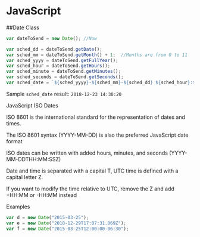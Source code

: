 <!-- TITLE: Date and time -->

# JavaScript

##Date Class


```javascript
var dateToSend = new Date(); //Now

var sched_dd = dateToSend.getDate();
var sched_mm = dateToSend.getMonth() + 1;  //Months are from 0 to 11
var sched_yyyy = dateToSend.getFullYear();
var sched_hour = dateToSend.getHours();
var sched_minute = dateToSend.getMinutes();
var sched_seconds = dateToSend.getSeconds();
var sched_date = `${sched_yyyy}-${sched_mm}-${sched_dd} ${sched_hour}:${sched_minute}:${sched_seconds}`;
```


Sample `sched_date` result:  `2018-12-23 14:30:20`


JavaScript ISO Dates

ISO 8601 is the international standard for the representation of dates and times.

The ISO 8601 syntax (YYYY-MM-DD) is also the preferred JavaScript date format

ISO dates can be written with added hours, minutes, and seconds (YYYY-MM-DDTHH:MM:SSZ)

Date and time is separated with a capital T,  UTC time is defined with a capital letter Z.

If you want to modify the time relative to UTC, remove the Z and add +HH:MM or -HH:MM instead

Examples

```javascript
var d = new Date("2015-03-25");
var e = new Date("2018-12-29T17:07:31.069Z");
var f = new Date("2015-03-25T12:00:00-06:30"); 
```



